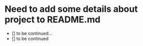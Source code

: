 # Need to add some details about project to README.md
- [] to be continued... 
- [] to be continued
